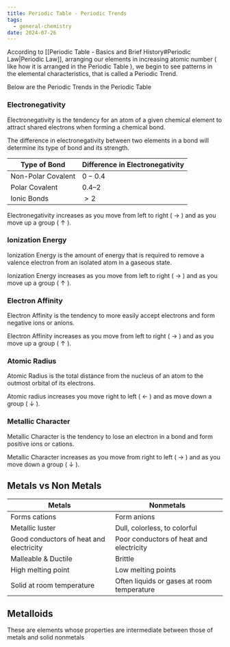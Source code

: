 ```yaml
---
title: Periodic Table - Periodic Trends
tags:
  - general-chemistry
date: 2024-07-26
---
```

According to [[Periodic Table - Basics and Brief History#Periodic Law|Periodic Law]], arranging our elements in increasing atomic number ( like how it is arranged in the Periodic Table ), we begin to see patterns in the elemental characteristics, that is called a Periodic Trend.

Below are the Periodic Trends in the Periodic Table
### Electronegativity
Electronegativity is the tendency for an atom of a given chemical element to attract shared electrons when forming a chemical bond.

The difference in electronegativity between two elements in a bond will determine its type of bond and its strength.

| Type of Bond       | Difference in Electronegativity |
| ------------------ | ------------------------------- |
| Non-Polar Covalent | $0-0.4$                         |
| Polar Covalent     | $0.4–2$                         |
| Ionic Bonds        | $>2$                            |
Electronegativity increases as you move from left to right ( $\rightarrow$ ) and as you move up a group ( $\uparrow$ ).
### Ionization Energy
Ionization Energy is the amount of energy that is required to remove a valence electron from an isolated atom in a gaseous state.

Ionization Energy increases as you move from left to right ( $\rightarrow$ ) and as you move up a group ( $\uparrow$ ).
### Electron Affinity
Electron Affinity is the tendency to more easily accept electrons and form negative ions or anions.

Electron Affinity increases as you move from left to right ( $\rightarrow$ ) and as you move up a group ( $\uparrow$ ).
### Atomic Radius
Atomic Radius is the total distance from the nucleus of an atom to the outmost orbital of its electrons.

Atomic radius increases you move right to left ( $\leftarrow$ ) and as move down a group ( $\downarrow$ ).
### Metallic Character
Metallic Character is the tendency to lose an electron in a bond and form positive ions or cations.

Metallic Character increases as you move from right to left ( $\rightarrow$ ) and as you move down a group ( $\downarrow$ ).

## Metals vs Non Metals
| Metals                                  | Nonmetals                                  |
| --------------------------------------- | ------------------------------------------ |
| Forms cations                           | Form anions                                |
| Metallic luster                         | Dull, colorless, to colorful               |
| Good conductors of heat and electricity | Poor conductors of heat and electricity    |
| Malleable & Ductile                     | Brittle                                    |
| High melting point                      | Low melting points                         |
| Solid at room temperature               | Often liquids or gases at room temperature |

## Metalloids
These are elements whose properties are intermediate between those of metals and solid nonmetals